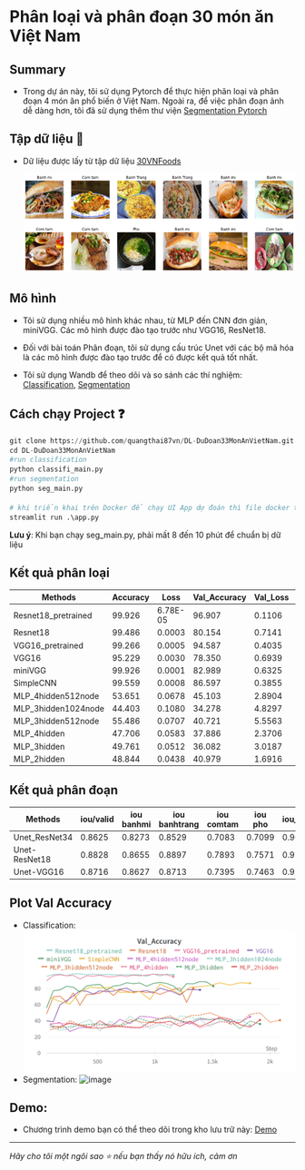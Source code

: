 # Phân loại và phân đoạn 30 món ăn Việt Nam
## Summary
- Trong dự án này, tôi sử dụng Pytorch để thực hiện phân loại và phân đoạn 4 món ăn phổ biến ở Việt Nam. Ngoài ra, để việc phân đoạn ảnh dễ dàng hơn, tôi đã sử dụng thêm thư viện [Segmentation Pytorch](https://github.com/qubvel/segmentation_models.pytorch)

## Tập dữ liệu :egg: 
- Dữ liệu được lấy từ tập dữ liệu [30VNFoods](https://www.kaggle.com/datasets/quandang/vietnamese-foods)

   ![Example](https://github.com/quangthai87vn/DL-DuDoan33MonAnVietNam/blob/main/images/image.png "This is a sample image.")


## Mô hình
 - Tôi sử dụng nhiều mô hình khác nhau, từ MLP đến CNN đơn giản, miniVGG. Các mô hình được đào tạo trước như VGG16, ResNet18.

- Đối với bài toán Phân đoạn, tôi sử dụng cấu trúc Unet với các bộ mã hóa là các mô hình được đào tạo trước để có được kết quả tốt nhất.

- Tôi sử dụng Wandb để theo dõi và so sánh các thí nghiệm: [Classification](https://wandb.ai/harly/classifi_FoodVN?workspace=user-harly), [Segmentation](https://wandb.ai/harly/SegVNFood?workspace=user-harly)

## Cách chạy Project :question:
```python
git clone https://github.com/quangthai87vn/DL-DuDoan33MonAnVietNam.git
cd DL-DuDoan33MonAnVietNam
#run classification
python classifi_main.py
#run segmentation
python seg_main.py

# khi triển khai trên Docker để chạy UI App dự đoán thì file docker tự kích hoạt, chạy Local thì run code sau
streamlit run .\app.py
```
**__Lưu ý__**: Khi bạn chạy seg_main.py, phải mất 8 đến 10 phút để chuẩn bị dữ liệu
## Kết quả phân loại
|     Methods                |     Accuracy    |     Loss        |     Val_Accuracy    |     Val_Loss    |     Test_accuracy    |
|----------------------------|-----------------|-----------------|---------------------|-----------------|----------------------|
|     Resnet18_pretrained    |     99.926      |     6.78E-05    |     96.907          |     0.1106      |     95.886           |
|     Resnet18               |     99.486      |     0.0003      |     80.154          |     0.7141      |     78.663           |
|     VGG16_pretrained       |     99.266      |     0.0005      |     94.587          |     0.4035      |     95.758           |
|     VGG16                  |     95.229      |     0.0030      |     78.350          |     0.6939      |     77.763           |
|     miniVGG                |     99.926      |     0.0001      |     82.989          |     0.6325      |     87.917           |
|     SimpleCNN              |     99.559      |     0.0008      |     86.597          |     0.3855      |     86.632           |
|     MLP_4hidden512node     |     53.651      |     0.0678      |     45.103          |     2.8904      |     47.043           |
|     MLP_3hidden1024node    |     44.403      |     0.1080      |     34.278          |     4.8297      |     38.946           |
|     MLP_3hidden512node     |     55.486      |     0.0707      |     40.721          |     5.5563      |     44.987           |
|     MLP_4hidden            |     47.706      |     0.0583      |     37.886          |     2.3706      |     38.303           |
|     MLP_3hidden            |     49.761      |     0.0512      |     36.082          |     3.0187      |     41.902           |
|     MLP_2hidden            |     48.844      |     0.0438      |     40.979          |     1.6916      |     41.516           |
## Kết quả phân đoạn
|     Methods          |     iou/valid    |     iou     banhmi    |     iou     banhtrang    |     iou     comtam    |     iou     pho    |     iou_clutter    |
|----------------------|------------------|-----------------------|--------------------------|-----------------------|--------------------|--------------------|
|     Unet_ResNet34    |     0.8625       |     0.8273            |     0.8529               |     0.7083            |     0.7099         |     0.9084         |
|     Unet-ResNet18    |     0.8828       |     0.8655            |     0.8897               |     0.7893            |     0.7571         |     0.9214         |
|     Unet-VGG16       |     0.8716       |     0.8627            |     0.8713               |     0.7395            |     0.7463         |     0.9146         |
## Plot Val Accuracy
- Classification:
![Example](https://github.com/quangthai87vn/DL-DuDoan33MonAnVietNam/blob/main/images/W%26B%20valac.png "This is a sample image.")
- Segmentation:
![image](https://github.com/Harly-1506/4VNfoods-Deep-learning/assets/86733695/6d772489-a7a4-47b6-b6e9-5fe7da503fd3)

## Demo:

- Chương trình demo bạn có thể theo dõi trong kho lưu trữ này: [Demo](http://mtltechnology.ddns.net:1111/)
___

*Hãy cho tôi một ngôi sao :star: nếu bạn thấy nó hữu ích, cảm ơn*
